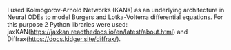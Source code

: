 I used Kolmogorov-Arnold Networks (KANs) as an underlying architecture in Neural ODEs to model Burgers and Lotka-Volterra differential equations.
For this purpose 2 Python libraries were used: jaxKAN(https://jaxkan.readthedocs.io/en/latest/about.html) and Diffrax(https://docs.kidger.site/diffrax/).
